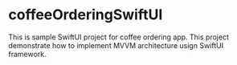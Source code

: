 # coffeeOrderingSwiftUI

This is sample SwiftUI project for coffee ordering app.
This project demonstrate how to implement MVVM architecture usign SwiftUI framework.

